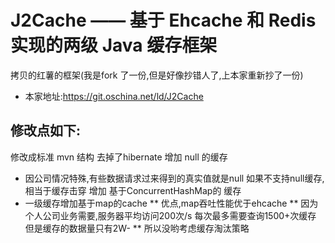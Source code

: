 J2Cache —— 基于 Ehcache 和 Redis 实现的两级 Java 缓存框架
===============

拷贝的红薯的框架(我是fork 了一份,但是好像抄错人了,上本家重新抄了一份)
* 本家地址:https://git.oschina.net/ld/J2Cache

## 修改点如下:
修改成标准 mvn 结构
去掉了hibernate
增加 null 的缓存
* 因公司情况特殊,有些数据请求过来得到的真实值就是null 如果不支持null缓存,相当于缓存击穿
增加 基于ConcurrentHashMap的 缓存 
* 一级缓存增加基于map的cache
** 优点,map吞吐性能优于ehcache
** 因为个人公司业务需要,服务器平均访问200次/s 每次最多需要查询1500+次缓存 但是缓存的数据量只有2W-
** 所以没哟考虑缓存淘汰策略

